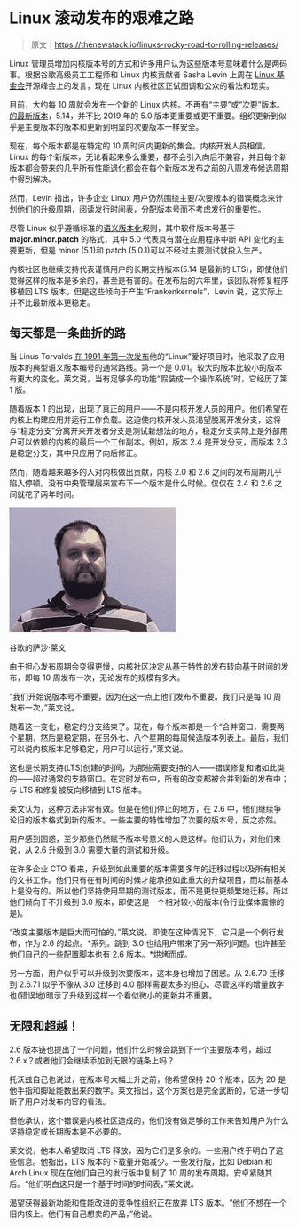 # Linux 滚动发布的艰难之路

> 原文：<https://thenewstack.io/linuxs-rocky-road-to-rolling-releases/>

Linux 管理员增加内核版本号的方式和许多用户认为这些版本号意味着什么是两码事。根据谷歌高级员工工程师和 Linux 内核贡献者 Sasha Levin 上周在 [Linux 基金会](https://training.linuxfoundation.org/training/course-catalog/?utm_content=inline-mention)开源峰会上的发言，现在 Linux 内核社区正试图调和公众的看法和现实。

目前，大约每 10 周就会发布一个新的 Linux 内核。不再有“主要”或“次要”版本。[的最新版本](https://en.wikipedia.org/wiki/Linux_kernel_version_history)，5.14，并不比 2019 年的 5.0 版本更重要或更不重要。组织更新到似乎是主要版本的版本和更新到明显的次要版本一样安全。

现在，每个版本都是在特定的 10 周时间内更新的集合。内核开发人员相信，Linux 的每个新版本，无论看起来多么重要，都不会引入向后不兼容，并且每个新版本都会带来的几乎所有性能退化都会在每个新版本发布之前的八周发布候选周期中得到解决。

然而，Levin 指出，许多企业 Linux 用户仍然围绕主要/次要版本的错误概念来计划他们的升级周期，阅读发行时间表，分配版本号而不考虑发行的重要性。

尽管 Linux 似乎遵循标准的[语义版本化](https://semver.org/)规则，其中软件版本号基于 **major.minor.patch** 的格式，其中 5.0 代表具有潜在应用程序中断 API 变化的主要更新，但是 minor (5.1)和 patch (5.0.1)可以不经过主要测试就投入生产。

内核社区也继续支持代表谨慎用户的长期支持版本(5.14 是最新的 LTS)，即使他们觉得这样的版本是多余的，甚至是有害的。在发布后的六年里，该团队将修复程序移植回 LTS 版本。但是这些倾向于产生“Frankenkernels”，Levin 说，这实际上并不比最新版本更稳定。

## 每天都是一条曲折的路

当 Linus Torvalds [在 1991 年第一次发布](https://thenewstack.io/linus-torvalds-on-community-rust-and-linuxs-longevity/)他的“Linux”爱好项目时，他采取了应用版本的典型语义版本编号的通常路线。第一个是 0.01。较大的版本比较小的版本有更大的变化。莱文说，当有足够多的功能“假装成一个操作系统”时，它经历了第 1 版。

随着版本 1 的出现，出现了真正的用户——不是内核开发人员的用户。他们希望在内核上构建应用并运行工作负载。这迫使内核开发人员渴望脱离开发分支，这将与“稳定分支”分离开来开发者分支是测试新想法的地方，稳定分支实际上是外部用户可以依赖的内核的最后一个工作副本。例如，版本 2.4 是开发分支，而版本 2.3 是稳定分支，其中只应用了向后修正。

然而，随着越来越多的人对内核做出贡献，内核 2.0 和 2.6 之间的发布周期几乎陷入停顿。没有中央管理层来宣布下一个版本是什么时候。仅仅在 2.4 和 2.6 之间就花了两年时间。

![Google's Sasha Levin](img/9a9b54983b0f3f63efa8b852c3a93c7a.png)

谷歌的萨沙·莱文

由于担心发布周期会变得更慢，内核社区决定从基于特性的发布转向基于时间的发布，即每 10 周发布一次，无论发布的规模有多大。

“我们开始说版本号不重要，因为在这一点上他们发布不重要。我们只是每 10 周发布一次，”莱文说。

随着这一变化，稳定的分支结束了。现在，每个版本都是一个“合并窗口，需要两个星期，然后是稳定期，在另外七、八个星期的每周候选版本列表上。最后，我们可以说内核版本足够稳定，用户可以运行，”莱文说。

这也是长期支持(LTS)创建的时间，为那些需要支持的人——错误修复和诸如此类的——超过通常的支持窗口。在定时发布中，所有的改变都被合并到新的发布中；与 LTS 和修复被反向移植到 LTS 版本。

莱文认为，这种方法非常有效。但是在他们停止的地方，在 2.6 中，他们继续争论旧的版本格式到新的版本。一些主要的特性增加了次要的版本号，反之亦然。

用户感到困惑，至少那些仍然赋予版本号意义的人是这样。他们认为，对他们来说，从 2.6 升级到 3.0 需要大量的测试和升级。

在许多企业 CTO 看来，升级到如此重要的版本需要多年的迁移过程以及所有相关的文书工作。他们只有在有时间的时候才能承担如此重大的升级项目，而以前基本上是没有的。所以他们坚持使用早期的测试版本，而不是更快更频繁地迁移。所以他们倾向于不升级到 3.0 版本，即使这是一个相对较小的版本(令行业媒体震惊的是)。

“改变主要版本是巨大而可怕的，”莱文说，即使在这种情况下，它只是一个例行发布，作为 2.6 的起点。*系列。跳到 3.0 也给用户带来了另一系列问题。也许甚至他们自己的一些配置脚本也有 2.6 版本。*烘烤而成。

另一方面，用户似乎可以升级到次要版本，这本身也增加了困惑。从 2.6.70 迁移到 2.6.71 似乎不像从 3.0 迁移到 4.0 那样需要太多的担心。尽管这样的增量数字也(错误地)暗示了升级到这样一个看似微小的更新并不重要。

## **无限和超越！**

2.6 版本链也提出了一个问题，他们什么时候会跳到下一个主要版本号，超过 2.6.x？或者他们会继续添加到无限的链条上吗？

托沃兹自己也说过，在版本号大幅上升之前，他希望保持 20 个版本，因为 20 是他手指和脚趾能数出来的数字。莱文指出，这个方案也是完全武断的，它进一步切断了用户对发布内容的看法。

但他承认，这个错误是内核社区造成的，他们没有做足够的工作来告知用户为什么坚持稳定或长期版本是不必要的。

莱文说，他本人希望取消 LTS 释放，因为它们是多余的。一些用户终于明白了这些信息。他指出，LTS 版本的下载量开始减少。一些发行版，比如 Debian 和 Arch Linux 现在在他们自己的发行版中复制了 10 周的发布周期。安卓紧随其后。“他们明白这只是一个基于时间的时间表，”莱文说。

渴望获得最新功能和性能改进的竞争性组织正在放弃 LTS 版本。“他们不想在一个旧内核上。他们有自己想卖的产品，”他说。

<svg xmlns:xlink="http://www.w3.org/1999/xlink" viewBox="0 0 68 31" version="1.1"><title>Group</title> <desc>Created with Sketch.</desc></svg>